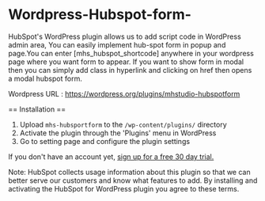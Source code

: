 # Wordpress-Hubspot-form-

HubSpot's WordPress plugin allows us to add script code in WordPress admin area, You can easily implement hub-spot form in popup and page.You can enter [mhs_hubspot_shortcode] anywhere in your wordpress page where you want form to appear.
If you want to show form in modal then you can simply add class in hyperlink and clicking on href then opens a modal hubspot form. 

Wordpress URL :
https://wordpress.org/plugins/mhstudio-hubspotform 

== Installation ==

1. Upload `mhs-hubsportform` to the `/wp-content/plugins/` directory
2. Activate the plugin through the 'Plugins' menu in WordPress
3. Go to setting page and configure the plugin settings

If you don't have an account yet, <a href="http://offers.hubspot.com/free-trial">sign up for a free 30 day trial.</a>

Note: HubSpot collects usage information about this plugin so that we can better serve our customers and know what features to add. By installing and activating the HubSpot for WordPress plugin you agree to these terms.

